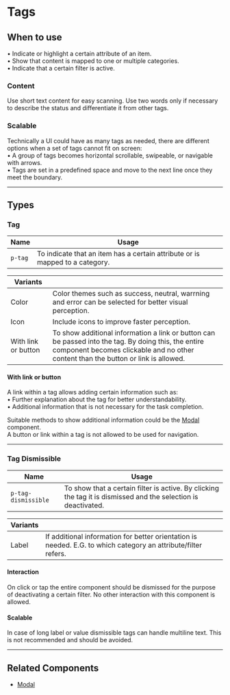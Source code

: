 # Tags

<TableOfContents></TableOfContents>

## When to use

• Indicate or highlight a certain attribute of an item.  
• Show that content is mapped to one or multiple categories.  
• Indicate that a certain filter is active.  

### Content

Use short text content for easy scanning. Use two words only if necessary to describe the status and differentiate it from other tags. 

### Scalable

Technically a UI could have as many tags as needed, there are different options when a set of tags cannot fit on screen:  
• A group of tags becomes horizontal scrollable, swipeable, or navigable with arrows.  
• Tags are set in a predefined space and move to the next line once they meet the boundary.  

---

## Types

### Tag  

| Name | Usage |
|----|----|
| `p-tag` | To indicate that an item has a certain attribute or is mapped to a category. |

| Variants | |
|----|----|
| Color | Color themes such as success, neutral, warrning and error can be selected for better visual perception. |
| Icon | Include icons to improve faster perception. |
| With link or button | To show additional information a link or button can be passed into the tag. By doing this, the entire component becomes clickable and no other content than the button or link is allowed. |

#### With link or button

A link within a tag allows adding certain information such as:   
• Further explanation about the tag for better understandability.  
• Additional information that is not necessary for the task completion.  
  
Suitable methods to show additional information could be the [Modal](components/modal) component.  
A button or link within a tag is not allowed to be used for navigation.  

---

### Tag Dismissible

| Name | Usage |
|----|----|
| `p-tag-dismissible` | To show that a certain filter is active. By clicking the tag it is dismissed and the selection is deactivated. |

| Variants | |
|----|----|
| Label | If additional information for better orientation is needed. E.G. to which category an attribute/filter refers. |

#### Interaction

On click or tap the entire component should be dismissed for the purpose of deactivating a certain filter. No other interaction with this component is allowed.

#### Scalable

In case of long label or value dismissible tags can handle multiline text. This is not recommended and should be avoided.

---


## Related Components

- [Modal](components/modal)